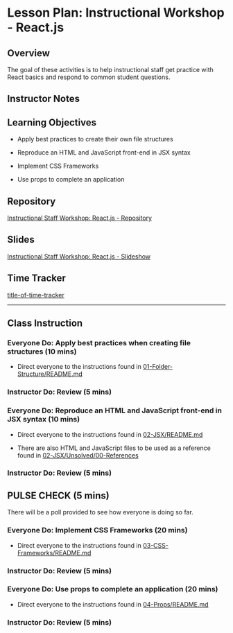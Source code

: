 # Lesson Plan: Instructional Workshop - React.js

## Overview 

The goal of these activities is to help instructional staff get practice with React basics and respond to common student questions.


## Instructor Notes



## Learning Objectives

* Apply best practices to create their own file structures 

* Reproduce an HTML and JavaScript front-end in JSX syntax 

* Implement CSS Frameworks

* Use props to complete an application


## Repository

[Instructional Staff Workshop: React.js - Repository](https://github.com/dleonhardt/Instructor-Workshop-React)


## Slides

[Instructional Staff Workshop: React.js - Slideshow](https://docs.google.com/presentation/d/1rgvTvRBBLJwFMTGYSffTqC0R1BC2P6COkI2wtq8KZdA/edit#slide=id.g3d5b74d82e_0_0)


## Time Tracker

[title-of-time-tracker](URL)

---

## Class Instruction


### Everyone Do: Apply best practices when creating file structures (10 mins)

* Direct everyone to the instructions found in [01-Folder-Structure/README.md](01-Folder-Structure/README.md)


### Instructor Do: Review (5 mins)



### Everyone Do: Reproduce an HTML and JavaScript front-end in JSX syntax (10 mins)

* Direct everyone to the instructions found in [02-JSX/README.md](02-JSX/README.md)

* There are also HTML and JavaScript files to be used as a reference found in [02-JSX/Unsolved/00-References](02-JSX/Unsolved/00-References)


### Instructor Do: Review (5 mins)



## PULSE CHECK (5 mins)

There will be a poll provided to see how everyone is doing so far.


### Everyone Do: Implement CSS Frameworks (20 mins) 


* Direct everyone to the instructions found in [03-CSS-Frameworks/README.md](03-CSS-Frameworks/README.md)



### Instructor Do: Review (5 mins)



### Everyone Do: Use props to complete an application (20 mins) 


* Direct everyone to the instructions found in [04-Props/README.md](04-Props/README.md)



### Instructor Do: Review (5 mins)



